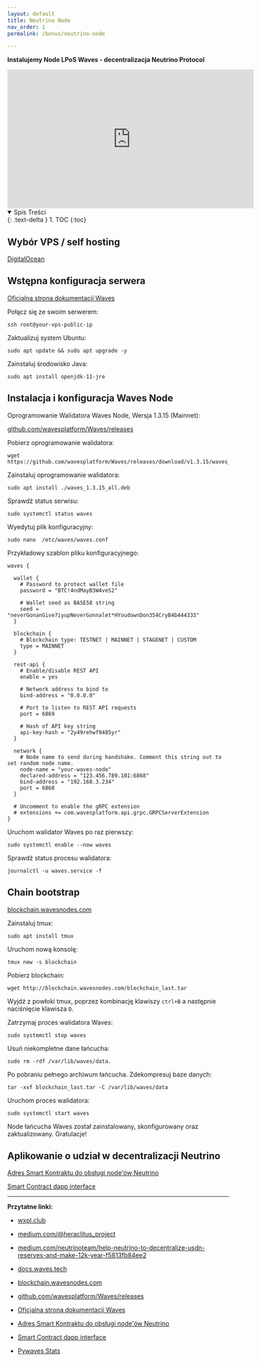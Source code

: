 ```yaml
---
layout: default
title: Neutrino Node
nav_order: 1
permalink: /bonus/neutrino-node

---
```

**Instalujemy Node LPoS Waves - decentralizacja Neutrino Protocol**

<iframe width="560" height="315" src="https://www.youtube.com/embed/6G8QVI3uuDE" title="YouTube video player" frameborder="0" allow="accelerometer; autoplay; clipboard-write; encrypted-media; gyroscope; picture-in-picture" allowfullscreen></iframe>

<details open markdown="block">
  <summary>
    Spis Treści
  </summary>
  {: .text-delta }
1. TOC
{:toc}
</details>

## Wybór VPS / self hosting

[DigitalOcean](https://digitalocean.com)

## Wstępna konfiguracja serwera

[Oficjalna strona dokumentacji Waves](https://docs.waves.tech/en/)

Połącz się ze swoim serwerem:
```
ssh root@your-vps-public-ip
```

Zaktualizuj system Ubuntu:
```
sudo apt update && sudo apt upgrade -y
```

Zainstaluj środowisko Java:
```
sudo apt install openjdk-11-jre
```

## Instalacja i konfiguracja Waves Node

Oprogramowanie Walidatora Waves Node, Wersja 1.3.15 (Mainnet):

[github.com/wavesplatform/Waves/releases](https://github.com/wavesplatform/Waves/releases)


Pobierz oprogramowanie walidatora:
```
wget https://github.com/wavesplatform/Waves/releases/download/v1.3.15/waves_1.3.15_all.deb
```
Zainstaluj oprogramowanie walidatora:
```
sudo apt install ./waves_1.3.15_all.deb
```

Sprawdź status serwisu:
```
sudo systemctl status waves
```

Wyedytuj plik konfiguracyjny:
```
sudo nano  /etc/waves/waves.conf
```

Przykładowy szablon pliku konfiguracyjnego:
```
waves {

  wallet {
    # Password to protect wallet file
    password = "BTC!4ndMayB3W4veS2"

    # Wallet seed as BASE58 string
    seed = "neverGonanGive7iyupNeverGonnalet*HYoudownDon354CryB4b444333"
  }

  blockchain {
    # Blockchain type: TESTNET | MAINNET | STAGENET | CUSTOM
    type = MAINNET
  }

  rest-api {
    # Enable/disable REST API
    enable = yes

    # Network address to bind to
    bind-address = "0.0.0.0"

    # Port to listen to REST API requests
    port = 6869

    # Hash of API key string
    api-key-hash = "2y49rehwf9485yr"
  }

  network {
    # Node name to send during handshake. Comment this string out to set random node name.
    node-name = "your-waves-node"
    declared-address = "123.456.789.101:6868"
    bind-address = "192.168.3.234"
    port = 6868
  }

  # Uncomment to enable the gRPC extension
  # extensions += com.wavesplatform.api.grpc.GRPCServerExtension
}
```

Uruchom walidator Waves po raz pierwszy:
```
sudo systemctl enable --now waves
```


Sprawdź status procesu walidatora:
```
journalctl -u waves.service -f
```

## Chain bootstrap

[blockchain.wavesnodes.com](http://blockchain.wavesnodes.com)

Zainstaluj tmux:
```
sudo apt install tmux
```
Uruchom nową konsolę:
```
tmux new -s blockchain
```

Pobierz blockchain:
```
wget http://blockchain.wavesnodes.com/blockchain_last.tar
```

Wyjdź z powłoki tmux, poprzez kombinację klawiszy `ctrl+B` a następnie naciśnięcie klawisza `D`.

Zatrzymaj proces walidatora Waves:
```
sudo systemctl stop waves
```

Usuń niekompletne dane łańcucha:
```
sudo rm -rdf /var/lib/waves/data.
```

Po pobraniu pełnego archiwum łańcucha. Zdekompresuj baze danych:
```
tar -xvf blockchain_last.tar -C /var/lib/waves/data
```

Uruchom proces walidatora:
```
sudo systemctl start waves
```

Node łańcucha Waves został zainstalowany, skonfigurowany oraz zaktualizowany. Gratulacje!

## Aplikowanie o udział w decentralizacji Neutrino

[Adres Smart Kontraktu do obsługi node'ów Neutrino](https://wavesexplorer.com/address/3P9vKqQKjUdmpXAfiWau8krREYAY1Xr69pE/tx)

[Smart Contract dapp interface](https://waves-dapp.com/3P9vKqQKjUdmpXAfiWau8krREYAY1Xr69pE)



--- 

**Przytatne linki:**

* [wxpl.club](https://wxpl.club)

* [medium.com/@heraclitus_project](https://medium.com/@heraclitus_project)

* [medium.com/neutrinoteam/help-neutrino-to-decentralize-usdn-reserves-and-make-12k-year-f5813fb84ee2](https://medium.com/neutrinoteam/help-neutrino-to-decentralize-usdn-reserves-and-make-12k-year-f5813fb84ee2)

* [docs.waves.tech](https://docs.waves.tech)

* [blockchain.wavesnodes.com](http://blockchain.wavesnodes.com)

* [github.com/wavesplatform/Waves/releases](https://github.com/wavesplatform/Waves/releases)

* [Oficjalna strona dokumentacji Waves](https://docs.waves.tech/en/)

* [Adres Smart Kontraktu do obsługi node'ów Neutrino](https://wavesexplorer.com/address/3P9vKqQKjUdmpXAfiWau8krREYAY1Xr69pE/tx)

* [Smart Contract dapp interface](https://waves-dapp.com/3P9vKqQKjUdmpXAfiWau8krREYAY1Xr69pE)

* [Pywaves Stats](https://dev.pywaves.org/generators-monthly/)
